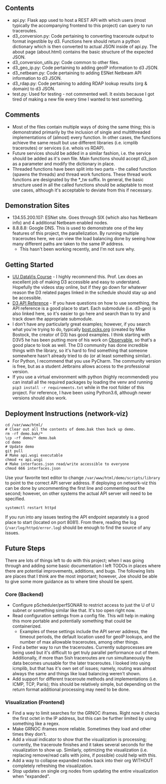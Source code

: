 ## Contents

- api.py: Flask app used to host a REST API with which users (most typically the accompanying frontend to this project) can query to run traceroutes.
- d3_conversion.py: Code pertaining to converting traceroute output to format ingestible by d3. Functions here should return a python dictionary which is then converted to actual JSON inside of api.py. The about page (about.html) contains the basic structure of the expected JSON. 
- d3_conversion_utils.py: Code common to other files. 
- d3_geo_ip.py: Code pertaining to adding geoIP information to d3 JSON. 
- d3_netbeam.py: Code pertaining to adding ESNet Netbeam API information to d3 JSON. 
- d3_rdap.py: Code pertaining to adding RDAP lookup results (org & domain) to d3 JSON.
- test.py: Used for testing - not commented well. It exists because I got tired of making a new file every time I wanted to test something.

## Comments

- Most of the files contain multiple ways of doing the same thing; this is demonstrated primarily by the inclusion of single and multithreaded implementations of (almost) every function. In other cases, the functions achieve the same result but use different libraries (i.e. icmplib traceroutes) or services (i.e. whois vs RDAP). 
- Future services should be added in a similar fashion, i.e. the service should be added as it's own file. Main functions should accept d3_json as a parameter and modify the dictionary in place.
- Threaded functions have been split into two parts - the called function (spawns the threads) and thread work functions. These thread work functions are designated by the *_tw suffix. In general, the basic structure used in all the called functions should be adaptable to most use cases, although it's acceptable to deviate from this if necessary.

## Demonstration Sites

- 134.55.200.107: ESNet site. Goes through SIX (which also has Netbeam info) and 4 additional Netbeam enabled nodes. 
- 8.8.8.8: Google DNS. This is used to demonstrate one of the key features of this project, the parallelization. By running multiple traceroutes here, we can view the load balancing done by seeing how many different paths are taken to the same IP address.
    - This hasn't been working recently, and I'm not sure why.

## Getting Started

- [UU DataVis Course](https://www.dataviscourse.net/2020/schedule/) - I highly recommend this. Prof. Lex does an excellent job of making D3 accessible and easy to understand. Hopefully the videos stay online, but if they go down for whatever reason the D3 related pages linked in the schedule should stay up and be accessible. 
- [D3 API Reference](https://github.com/d3/d3/blob/main/API.md) - If you have questions on how to use something, the API reference is a good place to start. Each submodule (i.e. d3-geo) is also linked here, so it's easier to go here and search than to try and track down the appropriate submodule.
- I don't have any particularly great examples; however, if you search what you're trying to do, typically [bost.ocks.org](https://bost.ocks.org/mike/) (created by Mike Bostock, the creator of D3) has good examples. I think starting with D3V5 he has been putting more of his work on [Observable](https://observablehq.com/@mbostock), so that's a good place to look as well. The D3 community has done incredible things with the library, so it's hard to find something that someone somewhere hasn't already tried to do (or at least something similar). 
- For Python, I recommend that you use PyCharm. The community version is free, but as a student Jetbrains allows access to the professional version. 
- If you use a virtual environment with python (highly recommended) you can install all the required packages by loading the venv and running `pip3 install -r requirements.txt` while in the root folder of this project. For reference, I have been using Python3.6, although newer versions should also work.
    
## Deployment Instructions (network-viz)

```shell script
cd /var/www/html/
# Clear out all the contents of demo.bak then back up demo.
rm -rf demo.bak/*
\cp -rf demo/* demo.bak
cd demo
# Update demo
git pull
# Make api.wsgi executable
chmod +x api.wsgi
# Make interfaces.json read/write accessible to everyone
chmod 666 interfaces.json
```
Use your favorite text editor to change `/var/www/html/demo/scripts/library` to point to the correct API server address. If deploying on network-viz this can be done by uncommenting the first line and commenting out the second; however, on other systems the actual API server will need to be specified.
```
systemctl restart httpd
```

If you run into any issues testing the API endpoint separately is a good place to start (located on port 8081). From there, reading the log (`/var/log/httpd/error.log`) should be enough to find the source of any issues. 

## Future Steps

There are lots of things left to do with this project; when I was going through and adding some basic documentation I left TODOs in places where there are potential improvements, additions, and bugs. The following lists are places that I think are the most important; however, Joe should be able to give some more guidance as to where time should be spent. 

### Core (Backend)
- Configure pScheduler/perfSONAR to restrict access to just the U of U subnet or something similar like that. It's too open right now. 
- Read configuration settings from a config file. This will help in making this more portable and potentially something that could be containerized.
    - Examples of these settings include the API server address, the timeout periods, the default location used for geoIP lookups, and the number of max allowable traceroutes, among other things.
- Find a better way to run the traceroutes. Currently subprocesses are being used but it's difficult to get truly parallel performance out of them. Additionally, if more than 5ish traceroutes are run simultaneously the data becomes unusable for the later traceroutes. I looked into using icmplib, but that has it's own set of issues; namely, routing was almost always the same and things like load balancing weren't shown. 
- Add support for different traceroute methods and implementations (i.e. ICMP, TCP, Paris); this should be relatively simple, but depending on the return format additional processing may need to be done. 

### Visualization (Frontend)
- Find a way to limit searches for the GRNOC iframes. Right now it checks the first octet in the IP address, but this can be further limited by using something like a regex.
- Make GRNOC iframes more reliable. Sometimes they load and other times they don't. 
- Add a visual indicator to show that the visualization is processing; currently, the traceroute finishes and it takes several seconds for the visualization to show up. Similarly, optimizing the visualization (i.e. replacing remove/read calls with joins, if possible) could help with this.
- Add a way to collapse expanded nodes back into their org WITHOUT completely refreshing the visualization.
- Stop updates on single org nodes from updating the entire visualization when "expanded".